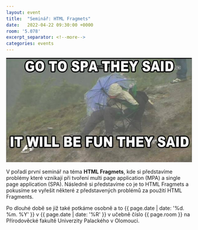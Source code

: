 ```yaml
---
layout: event
title:  "Seminář: HTML Fragmets"
date:   2022-04-22 09:30:00 +0000
room: '5.078'
excerpt_separator: <!--more-->
categories: events
---
```


![HTML Fragments are better then JSON](/assets/img/events/html-fragments.jpg)

V pořadí první seminář na téma **HTML Fragmets**, kde si představíme problémy které vznikají při tvoření multi page application (MPA) a single page application (SPA). Následně si představíme co je to HTML Fragmets a pokusíme se vyřešit některé z představených problémů za použití HTML Fragments.

Po dlouhé době se již také potkáme osobně a to <time datetime="{{ page.date | date: '%Y-%m-%d %R' }}">{{ page.date | date: '%d. %m. %Y' }} v {{ page.date | date: '%R' }}</time> v učebně číslo {{ page.room }} na Přírodověcké fakultě Univerzity Palackého v Olomouci.
